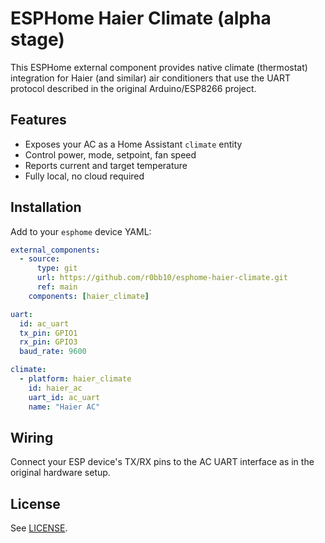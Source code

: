 # ESPHome Haier Climate (alpha stage)

This ESPHome external component provides native climate (thermostat) integration for Haier (and similar) air conditioners that use the UART protocol described in the original Arduino/ESP8266 project.

## Features

- Exposes your AC as a Home Assistant `climate` entity
- Control power, mode, setpoint, fan speed
- Reports current and target temperature
- Fully local, no cloud required

## Installation

Add to your `esphome` device YAML:

```yaml
external_components:
  - source:
      type: git
      url: https://github.com/r0bb10/esphome-haier-climate.git
      ref: main
    components: [haier_climate]

uart:
  id: ac_uart
  tx_pin: GPIO1
  rx_pin: GPIO3
  baud_rate: 9600

climate:
  - platform: haier_climate
    id: haier_ac
    uart_id: ac_uart
    name: "Haier AC"
```

## Wiring

Connect your ESP device's TX/RX pins to the AC UART interface as in the original hardware setup.

## License

See [LICENSE](LICENSE).